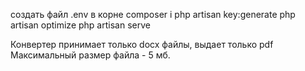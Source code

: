 создать файл .env в корне 
composer i
php artisan key:generate
php artisan optimize 
php artisan serve

Конвертер принимает только docx файлы, выдает только pdf
Максимальный размер файла - 5 мб.
